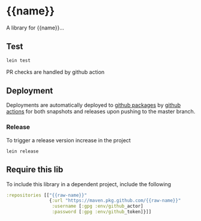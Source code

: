 # {{name}}

A library for {{name}}...

## Test

```sh
lein test
```
PR checks are handled by github action 

## Deployment

Deployments are automatically deployed to [github packages](https://github.com/{{raw-name}}/packages) by 
[github actions](.github/workflows/deploy.yml) for both snapshots and
 releases upon pushing to the master branch.
 
### Release

To trigger a release version increase in the project
```
lein release
```

## Require this lib

To include this library in a dependent project, include the following

```clojure
:repositories [["{{raw-name}}"
                {:url "https://maven.pkg.github.com/{{raw-name}}"
                 :username [:gpg :env/github_actor]
                 :password [:gpg :env/github_token]}]]
``` 
